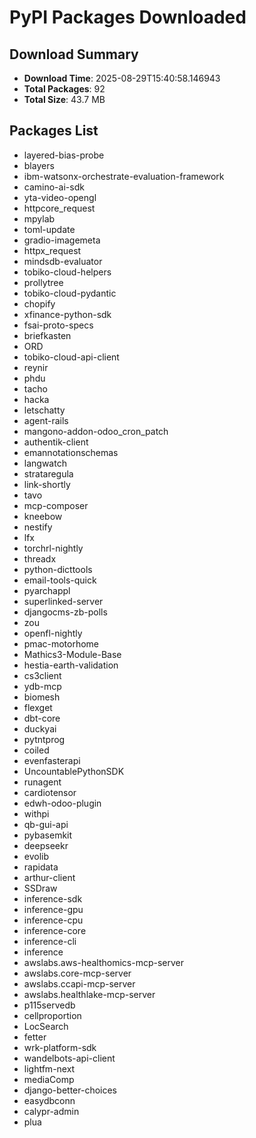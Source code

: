 # PyPI Packages Downloaded

## Download Summary
- **Download Time**: 2025-08-29T15:40:58.146943
- **Total Packages**: 92
- **Total Size**: 43.7 MB

## Packages List
- layered-bias-probe
- blayers
- ibm-watsonx-orchestrate-evaluation-framework
- camino-ai-sdk
- yta-video-opengl
- httpcore_request
- mpylab
- toml-update
- gradio-imagemeta
- httpx_request
- mindsdb-evaluator
- tobiko-cloud-helpers
- prollytree
- tobiko-cloud-pydantic
- chopify
- xfinance-python-sdk
- fsai-proto-specs
- briefkasten
- ORD
- tobiko-cloud-api-client
- reynir
- phdu
- tacho
- hacka
- letschatty
- agent-rails
- mangono-addon-odoo_cron_patch
- authentik-client
- emannotationschemas
- langwatch
- strataregula
- link-shortly
- tavo
- mcp-composer
- kneebow
- nestify
- lfx
- torchrl-nightly
- threadx
- python-dicttools
- email-tools-quick
- pyarchappl
- superlinked-server
- djangocms-zb-polls
- zou
- openfl-nightly
- pmac-motorhome
- Mathics3-Module-Base
- hestia-earth-validation
- cs3client
- ydb-mcp
- biomesh
- flexget
- dbt-core
- duckyai
- pytntprog
- coiled
- evenfasterapi
- UncountablePythonSDK
- runagent
- cardiotensor
- edwh-odoo-plugin
- withpi
- qb-gui-api
- pybasemkit
- deepseekr
- evolib
- rapidata
- arthur-client
- SSDraw
- inference-sdk
- inference-gpu
- inference-cpu
- inference-core
- inference-cli
- inference
- awslabs.aws-healthomics-mcp-server
- awslabs.core-mcp-server
- awslabs.ccapi-mcp-server
- awslabs.healthlake-mcp-server
- p115servedb
- cellproportion
- LocSearch
- fetter
- wrk-platform-sdk
- wandelbots-api-client
- lightfm-next
- mediaComp
- django-better-choices
- easydbconn
- calypr-admin
- plua
